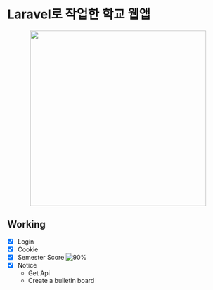 # Laravel로 작업한 학교 웹앱

<p align="center"><a href="https://laravel.com" target="_blank"><img src="https://raw.githubusercontent.com/laravel/art/master/logo-lockup/5%20SVG/2%20CMYK/1%20Full%20Color/laravel-logolockup-cmyk-red.svg" width="400"></a></p>

## Working
-   [x] Login
-   [x] Cookie
-   [x] Semester Score ![90%](https://progress-bar.dev/20)
-   [x] Notice
    - Get Api
    - Create a bulletin board
